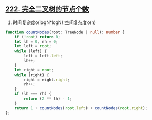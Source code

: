 ## [222. 完全二叉树的节点个数](https://leetcode.cn/problems/count-complete-tree-nodes/)

1. 时间复杂度o(logN*logN) 空间复杂度o(n)
```ts
function countNodes(root: TreeNode | null): number {
    if (!root) return 0;
    let lh = 0, rh = 0;
    let left = root;
    while (left) {
        left = left.left;
        lh++;
    }
    let right = root;
    while (right) {
        right = right.right;
        rh++;
    }
    if (lh === rh) {
        return (2 ** lh) - 1;
    }
    return 1 + countNodes(root.left) + countNodes(root.right);
};
```